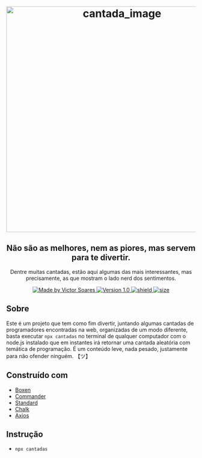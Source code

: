 <h1 align="center">
  <a href="https://github.com/victorsoares96">
    <img alt="cantada_image" src="https://user-images.githubusercontent.com/19741953/83958881-4d3ccd80-a84d-11ea-839c-931bfd786dc8.png" width="600px" />
  </a>
</h1>

<h2 align="center">
  Não são as melhores, nem as piores, mas servem para te divertir.
</h2>

<p align="center">
  Dentre muitas cantadas, estão aqui algumas das mais interessantes, mas precisamente, as que mostram o lado nerd dos sentimentos.
</p>

<p align="center">
  <a href="https://github.com/victorsoares96">
    <img alt="Made by Victor Soares" src="https://img.shields.io/badge/made%20by-victorsoares96-blue">
    <img alt="Version 1.0" src="https://img.shields.io/badge/version-1.0-brightgreen">
    <img alt="shield" src="https://img.shields.io/david/victorsoares96/hello_world_eva">
    <img alt="size" src="https://img.shields.io/github/languages/code-size/victorsoares96/hello_world_eva">
  </a>
</p>

## Sobre

Este é um projeto que tem como fim divertir, juntando algumas cantadas de programadores encontradas na web, organizadas de um modo diferente, basta executar `npx cantadas` no terminal de qualquer computador com o node.js instalado que em instantes irá retornar uma cantada aleatória com temática de programação. É um conteúdo leve, nada pesado, justamente para não ofender ninguém. 【ツ】

## Construído com

- [Boxen](https://www.npmjs.com/package/boxen)
- [Commander](https://www.npmjs.com/package/commander)
- [Standard](https://www.npmjs.com/package/standard)
- [Chalk](https://www.npmjs.com/package/chalk)
- [Axios](https://www.npmjs.com/package/axios)

## Instrução
- `npx cantadas`